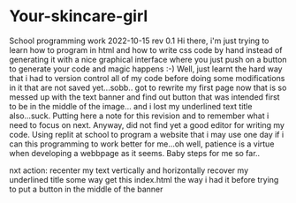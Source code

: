 # Your-skincare-girl
School programming work 
2022-10-15 rev 0.1 
Hi there, i'm just trying to learn how to program in html 
and how to write css code by hand instead of generating it 
with a nice graphical interface where you just push on a button
to generate your code and magic happens :-)
Well, just learnt the hard way that i had to version control all of
my code before doing some modifications in it that are not saved yet...sobb..
got to rewrite my first page now that is so messed up with the text banner 
and find out button that was intended first to be in the middle of the image...
and i lost my underlined text title also...suck.
Putting here a note for this revision and to remember what i need to focus on next.
Anyway, did not find yet a good editor for writing my code. Using replit at school
to program a website that i may use one day if i can this programming to work better
for me...oh well, patience is a virtue when developing a webbpage as it seems.
Baby steps for me so far..

nxt action:
recenter my text vertically and horizontally
recover my underlined title some way
get this index.html the way i had it before trying to put a button in the middle of the banner
